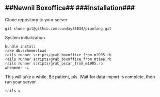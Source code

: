##Newnil Boxoffice##
###Installation###
----
Clone repository to your server
```
git clone git@github.com:sunday35034/piaofang.git
```
System initialization
```
bundle install
rake db:scheme:load
rails runner scripts/grab_boxoffice_from_m1905.rb
rails runner scripts/grab_boxoffice_from_mtime.rb
rails runner scripts/grab_oscar_from_m1905.rb
whenever -i
```
This will take a while. Be patient, pls.
Wait for data import is complete, then run your server.
```
rails s
```
